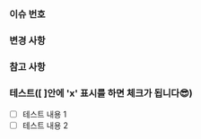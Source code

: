 ### 이슈 번호

### 변경 사항

### 참고 사항

### 테스트([ ]안에 'x' 표시를 하면 체크가 됩니다😎)
  - [ ] 테스트 내용 1
  - [ ] 테스트 내용 2
